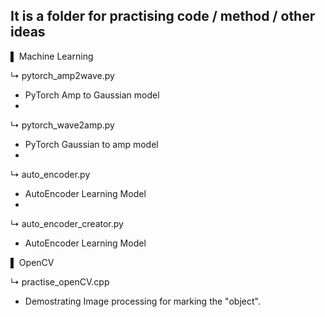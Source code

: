 It is a folder for practising code / method / other ideas
-
▌ Machine Learning 

↳  pytorch_amp2wave.py      
-  PyTorch Amp to Gaussian model
-  
↳  pytorch_wave2amp.py
-  PyTorch Gaussian to amp model
-  
↳  auto_encoder.py
-  AutoEncoder Learning Model
-  
↳  auto_encoder_creator.py
-  AutoEncoder Learning Model

▌ OpenCV

↳  practise_openCV.cpp      
-  Demostrating Image processing for marking the "object".





